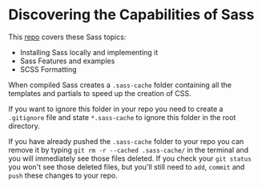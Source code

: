 # Discovering the Capabilities of Sass

This [repo](https://swanie21.github.io/sass-discovery/) covers these Sass topics:


* Installing Sass locally and implementing it
* Sass Features and examples
* SCSS Formatting


When compiled Sass creates a `.sass-cache` folder containing all the templates and partials to speed up the creation of CSS.

If you want to ignore this folder in your repo you need to create a `.gitignore` file and state `*.sass-cache` to ignore this folder in the root directory.

If you have already pushed the `.sass-cache` folder to your repo you can remove it by typing `git rm -r --cached .sass-cache/` in the terminal and you will immediately see those files deleted. If you check your `git status` you won't see those deleted files, but you'll still need to `add`, `commit` and `push` these changes to your repo.
